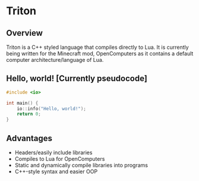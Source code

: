 # Triton

## Overview

Triton is a C++ styled language that compiles directly to Lua. It is currently being written for the Minecraft mod, OpenComputers as it contains a default computer architecture/language of Lua.

## Hello, world! [Currently pseudocode]

```cpp
#include <io>

int main() {
    io::info("Hello, world!");
    return 0;
}
```

## Advantages

- Headers/easily include libraries
- Compiles to Lua for OpenComputers
- Static and dynamically compile libraries into programs
- C++-style syntax and easier OOP